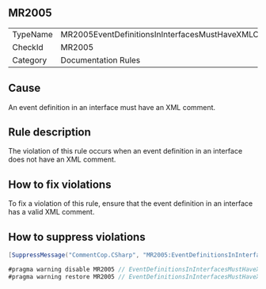 ## MR2005

<table>
<tr>
  <td>TypeName</td>
  <td>MR2005EventDefinitionsInInterfacesMustHaveXMLComment</td>
</tr>
<tr>
  <td>CheckId</td>
  <td>MR2005</td>
</tr>
<tr>
  <td>Category</td>
  <td>Documentation Rules</td>
</tr>
</table>

## Cause

An event definition in an interface must have an XML comment.

## Rule description

The violation of this rule occurs when an event definition in an interface does not have an XML comment.

## How to fix violations

To fix a violation of this rule, ensure that the event definition in an interface has a valid XML comment.

## How to suppress violations

```csharp
[SuppressMessage("CommentCop.CSharp", "MR2005:EventDefinitionsInInterfacesMustHaveXMLComment", Justification = "Reviewed.")]
```

```csharp
#pragma warning disable MR2005 // EventDefinitionsInInterfacesMustHaveXMLComment
#pragma warning restore MR2005 // EventDefinitionsInInterfacesMustHaveXMLComment
```